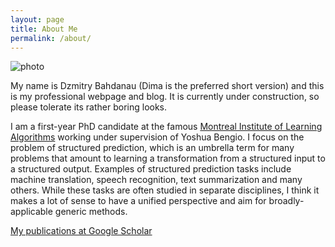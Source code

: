 ```yaml
---
layout: page
title: About Me
permalink: /about/
---
```


![photo]({{site.baseurl}}/downloads/yearbook_photo.jpg)

My name is Dzmitry Bahdanau (Dima is the preferred short version) and this is
my professional webpage and blog. It is currently under construction, so please
tolerate its rather boring looks.

I am a first-year PhD candidate at the famous [Montreal Institute of Learning
Algorithms](http://www.mila.umontreal.ca/) working under supervision of Yoshua
Bengio. I focus on the problem of structured prediction, which is an umbrella
term for many problems that amount  to learning a transformation from a
structured input to a structured output.  Examples of structured prediction
tasks include machine translation, speech recognition, text summarization and
many others.  While these tasks are often studied in separate disciplines, I
think it makes a lot of sense to have a unified perspective and aim for
broadly-applicable generic methods. 

[My publications at Google Scholar](https://scholar.google.de/citations?user=Nq0dVMcAAAAJ&hl=de&oi=ao)
